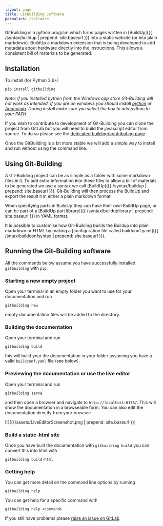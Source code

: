 ```yaml
---
layout: page
title: GitBuilding Software
permalink: /software
---
```


GitBuilding is a python program which turns pages written in [BuildUp]({{ /syntax/buildup | prepend: site.baseurl }}) into a static website (or into plain markdown). BuildUp a markdown extension that is being developed to add metadata about hardware directly into the instructions. This allows a consistent bill of materials to be generated.

## Installation

To install (for Python 3.6+)

    pip install gitbuilding
    
*Note: If you installed python from the Windows app store Git-Building will not work as intended. If you are on windows you should install [python](https://www.python.org/downloads/) or [Anaconda](https://www.anaconda.com/distribution/). During install make sure you select the box to add python to your PATH*

If you wish to contribute to development of Git-Building you can clone the project from GitLab but you will need to build the javascript editor from source. To do so please see the [dedicated building/contributing page](https://gitlab.com/bath_open_instrumentation_group/git-building/-/blob/master/CONTRIBUTING.md)

Once the GitBuilding is a bit more stable we will add a simple way to install and run without using the command line.



## Using Git-Building

A Git-Building project can be as simple as a folder with some markdown files in it. To add extra information into these files to allow a bill of materials to be generated we use a syntax we call [BuildUp]({{ /syntax/buildup | prepend: site.baseurl }}). Git-Building will then process the BuildUp and export the result it in either a plain markdown format

When specifying parts in BuildUp they can have their own BuildUp page, or can be part of a [BuildUp part library]({{ /syntax/builduplibrary | prepend: site.baseurl }}) in YAML format. 

It is possible to customise how Git-Building builds the Buildup into plain markdown or HTML by making a [configuration file called buildconf.yaml]({{ /sntax/buildconfsyntax | prepend: site.baseurl }}).

## Running the Git-Building software

All the commands below assume you have successfully installed `gitbuilding` with `pip`.

### Starting a new empty project

Open your terminal in an empty folder you want to use for your documentation and run

    gitbuilding new

empty documentation files will be added to the directory.

### Building the documentation

Open your terminal and run

    gitbuilding build

this will build your the documentation in your folder assuming you have a valid `buildconf.yaml` file (see below).

### Previewing the documentation or use the live editor

Open your terminal and run

    gitbuilding serve

and then open a browser and navigate to `http://localhost:6178/`. This will show the documentation in a browseable form. You can also edit the documentation directly from your browser:

![]({{/assets/LiveEditorScreenshot.png | prepend: site.baseurl }})

### Build a static-html site

Once you have built the documentation with `gitbuilding build` you can convert this into html with

    gitbuilding build-html

### Getting help

You can get more detail on the command line options by running

    gitbuilding help

You can get help for a specific command with

    gitbuilding help <command>

If you still have problems please [raise an issue on GitLab](https://gitlab.com/bath_open_instrumentation_group/git-building/issues).
